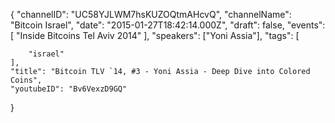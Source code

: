 {
    "channelID": "UC58YJLWM7hsKUZOQtmAHcvQ",
    "channelName": "Bitcoin Israel",
    "date": "2015-01-27T18:42:14.000Z",
    "draft": false,
    "events": [
        "Inside Bitcoins Tel Aviv 2014"
    ],
    "speakers": ["Yoni Assia"],
    "tags": [

        "israel"
    ],
    "title": "Bitcoin TLV `14, #3 - Yoni Assia - Deep Dive into Colored Coins",
    "youtubeID": "Bv6VexzD9GQ"
}
